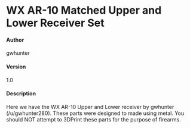 # WX AR-10 Matched Upper and Lower Receiver Set

#### Author
gwhunter

#### Version
1.0

#### Description
Here we have the WX AR-10 Upper and Lower receiver by gwhunter (/u/gwhunter280). These parts were designed to made using metal. You should NOT attempt to 3DPrint these parts for the purpose of firearms.
